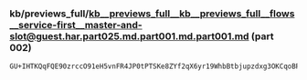### kb/previews_full/kb__previews_full__kb__previews_full__flows__service-first__master-and-slot@guest.har.part025.md.part001.md.part001.md (part 002)

```md
GU+IHTKQqFQE90zrccO91eH5vnFR4JP0tPTSKe8ZYf2qX6yr19WhbBtbjupzdxg3OKCqoBPCEE1ybi+DyWz3x+caDfux2zu3Vihxd3yUny6VV+VXNb4EBoNWVXSSVuKL
```

```

